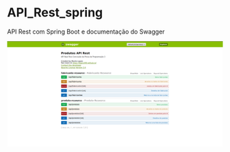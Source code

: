 # API_Rest_spring
API Rest com Spring Boot e documentação do Swagger
<div align="center">
  <img src="examprog3.png">
</div>
